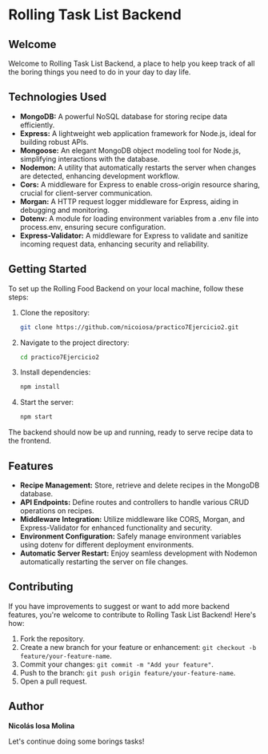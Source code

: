 # Rolling Task List Backend

## Welcome

Welcome to Rolling Task List Backend, a place to help you keep track of all the boring things you need to do in your day to day life.

## Technologies Used

- **MongoDB:** A powerful NoSQL database for storing recipe data efficiently.
- **Express:** A lightweight web application framework for Node.js, ideal for building robust APIs.
- **Mongoose:** An elegant MongoDB object modeling tool for Node.js, simplifying interactions with the database.
- **Nodemon:** A utility that automatically restarts the server when changes are detected, enhancing development workflow.
- **Cors:** A middleware for Express to enable cross-origin resource sharing, crucial for client-server communication.
- **Morgan:** A HTTP request logger middleware for Express, aiding in debugging and monitoring.
- **Dotenv:** A module for loading environment variables from a .env file into process.env, ensuring secure configuration.
- **Express-Validator:** A middleware for Express to validate and sanitize incoming request data, enhancing security and reliability.

## Getting Started

To set up the Rolling Food Backend on your local machine, follow these steps:

1. Clone the repository:
   ```bash
   git clone https://github.com/nicoiosa/practico7Ejercicio2.git
   
2. Navigate to the project directory:
   ```bash
   cd practico7Ejercicio2
   
3. Install dependencies:
   ```bash
   npm install
   
4. Start the server:
   ```bash
   npm start

   
The backend should now be up and running, ready to serve recipe data to the frontend.

## Features

- **Recipe Management:** Store, retrieve and delete recipes in the MongoDB database.
- **API Endpoints:** Define routes and controllers to handle various CRUD operations on recipes.
- **Middleware Integration:** Utilize middleware like CORS, Morgan, and Express-Validator for enhanced functionality and security.
- **Environment Configuration:** Safely manage environment variables using dotenv for different deployment environments.
- **Automatic Server Restart:** Enjoy seamless development with Nodemon automatically restarting the server on file changes.

## Contributing

If you have improvements to suggest or want to add more backend features, you're welcome to contribute to Rolling Task List Backend! Here's how:

1. Fork the repository.
2. Create a new branch for your feature or enhancement: `git checkout -b feature/your-feature-name`.
3. Commit your changes: `git commit -m "Add your feature"`.
4. Push to the branch: `git push origin feature/your-feature-name`.
5. Open a pull request.

## Author

**Nicolás Iosa Molina**

Let's continue doing some borings tasks!
